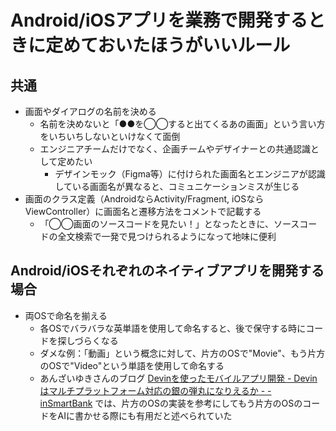 # Android/iOSアプリを業務で開発するときに定めておいたほうがいいルール
## 共通
- 画面やダイアログの名前を決める
    - 名前を決めないと「●●を◯◯すると出てくるあの画面」という言い方をいちいちしないといけなくて面倒
    - エンジニアチームだけでなく、企画チームやデザイナーとの共通認識として定めたい
        - デザインモック（Figma等）に付けられた画面名とエンジニアが認識している画面名が異なると、コミュニケーションミスが生じる
- 画面のクラス定義（AndroidならActivity/Fragment, iOSならViewController）に画面名と遷移方法をコメントで記載する
    - 「◯◯画面のソースコードを見たい！」となったときに、ソースコードの全文検索で一発で見つけられるようになって地味に便利

## Android/iOSそれぞれのネイティブアプリを開発する場合
- 両OSで命名を揃える
    - 各OSでバラバラな英単語を使用して命名すると、後で保守する時にコードを探しづらくなる
    - ダメな例：「動画」という概念に対して、片方のOSで"Movie"、もう片方のOSで"Video"という単語を使用して命名する
    - あんざいゆきさんのブログ [Devinを使ったモバイルアプリ開発 \- Devinはマルチプラットフォーム対応の銀の弾丸になりえるか \- \- inSmartBank](https://blog.smartbank.co.jp/entry/2025/04/08/mobile-development-with-devin) では、片方のOSの実装を参考にしてもう片方のOSのコードをAIに書かせる際にも有用だと述べられていた
